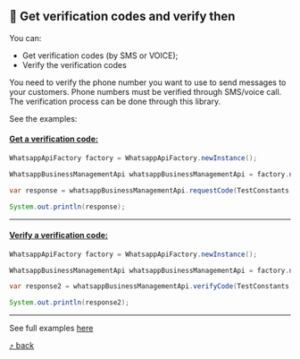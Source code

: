## :scroll: Get verification codes and verify then

You can:

- Get verification codes (by SMS or VOICE);
- Verify the verification codes

You need to verify the phone number you want to use to send messages to your customers. Phone numbers must be verified through SMS/voice call. The verification process can be done through this library.

See the examples:

#### [Get a verification code:](https://github.com/harmonyzhang/whatsapp-business-java-sdk/tree/main/src/test/java/com/whatsapp/api/test/examples/RequestVerificationCodeExample.java)

```java
WhatsappApiFactory factory = WhatsappApiFactory.newInstance();

WhatsappBusinessManagementApi whatsappBusinessManagementApi = factory.newBusinessManagementApi(TestConstants.TOKEN);

var response = whatsappBusinessManagementApi.requestCode(TestConstants.PHONE_NUMBER_ID, new RequestCode(CodeMethodType.SMS, LanguageType.EN_US));

System.out.println(response);
```

---

#### [Verify a verification code:](https://github.com/harmonyzhang/whatsapp-business-java-sdk/tree/main/src/test/java/com/whatsapp/api/test/examples/RequestVerificationCodeExample.java)

```java
WhatsappApiFactory factory = WhatsappApiFactory.newInstance();

WhatsappBusinessManagementApi whatsappBusinessManagementApi = factory.newBusinessManagementApi(TestConstants.TOKEN);

var response2 = whatsappBusinessManagementApi.verifyCode(TestConstants.PHONE_NUMBER_ID, new VerifyCode("0000"));

System.out.println(response2);
```
---

See full examples [here](https://github.com/harmonyzhang/whatsapp-business-java-sdk/tree/main/src/test/java/com/whatsapp/api/test/examples/RequestVerificationCodeExample.java)

[:arrow_heading_up: back](../README.md#link-links)
